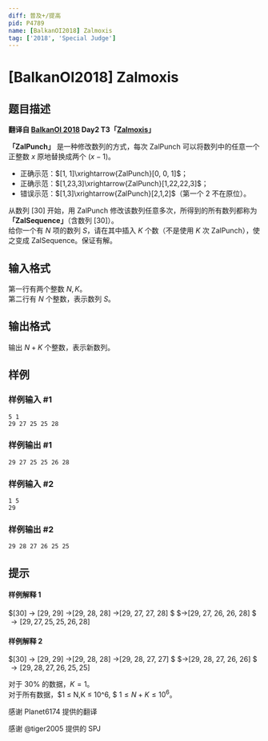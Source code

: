```yaml
---
diff: 普及+/提高
pid: P4789
name: [BalkanOI2018] Zalmoxis
tag: ['2018', 'Special Judge']
---
```

# [BalkanOI2018] Zalmoxis
## 题目描述

**翻译自 [BalkanOI 2018](http://boi2018.ro) Day2 T3「[Zalmoxis](http://boi2018.ro/assets/Tasks/BOI/Day_2/zalmoxis/zalmoxis_en.pdf)」**

**「ZalPunch」** 是一种修改数列的方式，每次 ZalPunch 可以将数列中的任意一个正整数 $x$ 原地替换成两个 $(x-1)$。  
* 正确示范：$[1, 1]\xrightarrow{ZalPunch}[0, 0, 1]$；  
* 正确示范：$[1,23,3]\xrightarrow{ZalPunch}[1,22,22,3]$；  
* 错误示范：$[1,3]\xrightarrow{ZalPunch}[2,1,2]$（第一个 2 不在原位）。

从数列 $[30]$ 开始，用 ZalPunch 修改该数列任意多次，所得到的所有数列都称为 **「ZalSequence」**（含数列 $[30]$）。  
给你一个有 $N$ 项的数列 $S$，请在其中插入 $K$ 个数（不是使用 $K$ 次 ZalPunch），使之变成 ZalSequence。保证有解。
## 输入格式

第一行有两个整数 $N, K$。  
第二行有 $N$ 个整数，表示数列 $S$。
## 输出格式

输出 $N+K$ 个整数，表示新数列。
## 样例

### 样例输入 #1
```
5 1
29 27 25 25 28
```
### 样例输出 #1
```
29 27 25 25 26 28

```
### 样例输入 #2
```
1 5
29
```
### 样例输出 #2
```
29 28 27 26 25 25

```
## 提示

#### 样例解释 1
$[30] → [29, 29] →[29, 28, 28] →[29, 27, 27, 28] $ $→[29, 27, 26, 26, 28] $ $→ [29, 27, 25, 25, 26, 28]$

#### 样例解释 2
$[30] → [29, 29] →[29, 28, 28] →[29, 28, 27, 27] $ $→[29, 28, 27, 26, 26] $ $→[29, 28, 27, 26, 25, 25]$

对于 $30\%$ 的数据，$K=1$。  
对于所有数据，$1 ≤ N,K ≤ 10^6, $ $1 ≤ N + K ≤ 10^6$。


感谢 Planet6174 提供的翻译

感谢 @tiger2005 提供的 SPJ
